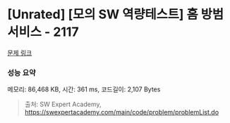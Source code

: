 # [Unrated] [모의 SW 역량테스트] 홈 방범 서비스 - 2117 

[문제 링크](https://swexpertacademy.com/main/code/problem/problemDetail.do?contestProbId=AV5V61LqAf8DFAWu) 

### 성능 요약

메모리: 86,468 KB, 시간: 361 ms, 코드길이: 2,107 Bytes



> 출처: SW Expert Academy, https://swexpertacademy.com/main/code/problem/problemList.do